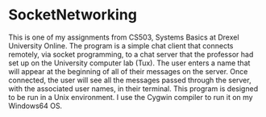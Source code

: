 # SocketNetworking
This is one of my assignments from CS503, Systems Basics at Drexel University Online.
The program is a simple chat client that connects remotely, via socket programming, to a chat server that the professor had set up on the University computer lab (Tux). The user enters a name that will appear at the beginning of all of their messages on the server. Once connected, the user will see all the messages passed through the server, with the associated user names, in their terminal.
This program is designed to be run in a Unix environment. I use the Cygwin compiler to run it on my Windows64 OS.
